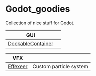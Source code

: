 # Godot_goodies
Collection of nice stuff for Godot.    

|GUI|  |
| --- | --- |
|[DockableContainer](https://github.com/gilzoide/godot-dockable-container)|  |

|VFX|  |
| --- | --- |
|[Effexeer](https://github.com/effekseer/EffekseerForGodot4)|Custom particle system |
